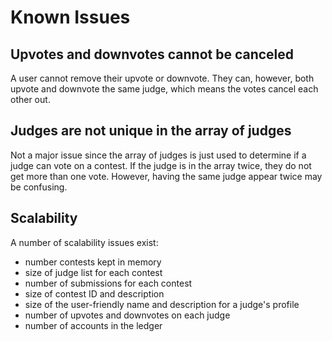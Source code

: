 # Known Issues

## Upvotes and downvotes cannot be canceled

A user cannot remove their upvote or downvote. They can, however, both upvote
and downvote the same judge, which means the votes cancel each other out.


## Judges are not unique in the array of judges

Not a major issue since the array of judges is just used to determine if a
judge can vote on a contest. If the judge is in the array twice, they do
not get more than one vote. However, having the same judge appear twice may be
confusing.


## Scalability

A number of scalability issues exist:

- number contests kept in memory
- size of judge list for each contest
- number of submissions for each contest
- size of contest ID and description
- size of the user-friendly name and description for a judge's profile
- number of upvotes and downvotes on each judge
- number of accounts in the ledger
